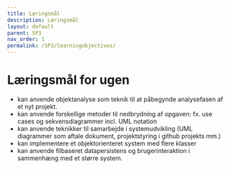 ```yaml
---
title: Læringsmål
description: Læringsmål
layout: default
parent: SP3
nav_order: 1
permalink: /SP3/learningobjectives/
---
```

# Læringsmål for ugen

- kan anvende objektanalyse som teknik til at påbegynde analysefasen af et nyt projekt.
- kan anvende forskellige metoder til nedbrydning af opgaven: fx. use cases og sekvensdiagrammer incl. UML notation
- kan anvende teknikker til samarbejde i systemudvikling (UML diagrammer som aftale dokument, projektstyring i github projekts mm.)
- kan implementere et objektorienteret system med flere klasser
- kan anvende filbaseret datapersistens og brugerinteraktion i sammenhæng med et større system.
